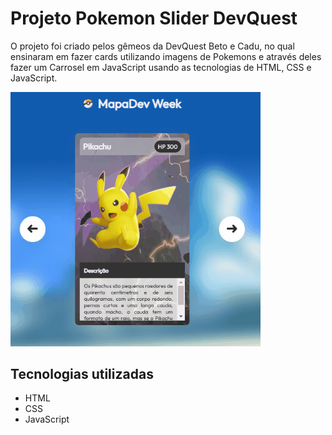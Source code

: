 # Projeto Pokemon Slider DevQuest 

O projeto foi criado pelos gêmeos da DevQuest Beto e Cadu, no qual ensinaram em fazer cards utilizando imagens de Pokemons e através deles fazer um Carrosel em JavaScript usando as tecnologias de HTML, CSS e JavaScript.

[<img src="./tela.gif" alt="Tela de cards com Pokemons" width=400px>](https://adrianoardev.github.io/Projeto-Slider-Pokemon/)

## Tecnologias utilizadas 

- HTML
- CSS
- JavaScript 
